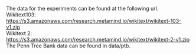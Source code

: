 The data for the experiments can be found at the following url. <br />
Wikitext103: https://s3.amazonaws.com/research.metamind.io/wikitext/wikitext-103-v1.zip <br />
Wikitext 2: https://s3.amazonaws.com/research.metamind.io/wikitext/wikitext-2-v1.zip   <br />                                                                        The Penn Tree Bank data can be found in data/ptb.
